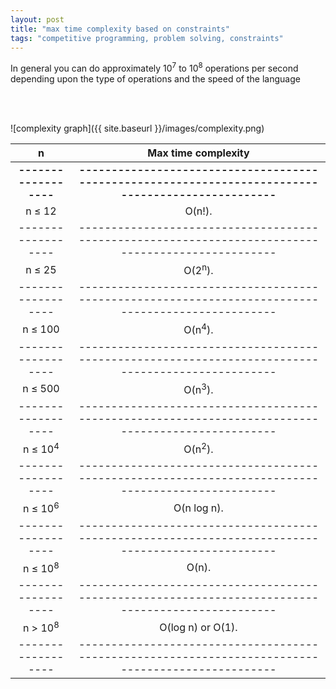 ```yaml
---
layout: post
title: "max time complexity based on constraints"
tags: "competitive programming, problem solving, constraints"
---
```


In general you can do approximately 10<sup>7</sup> to 10<sup>8</sup> operations per second depending upon the type of operations and the speed of the language

<br>
<br>

![complexity graph]({{ site.baseurl }}/images/complexity.png)


| **n** |  **Max time complexity** |
|:-----:|:------:|
|**------------------**|**--------------------------------------------------------------------------------------------------**|
|  n &#8804; 12			 |  O(n!).|
|------------------|--------------------------------------------------------------------------------------------------|
|  n &#8804; 25			 |  O(2<sup>n</sup>).|
|------------------|--------------------------------------------------------------------------------------------------|
|  n &#8804; 100  		 |  O(n<sup>4</sup>).|
|------------------|--------------------------------------------------------------------------------------------------|
|  n &#8804; 500  		 |  O(n<sup>3</sup>).|
|------------------|--------------------------------------------------------------------------------------------------|
|  n &#8804; 10<sup>4</sup>|  O(n<sup>2</sup>).|
|------------------|--------------------------------------------------------------------------------------------------|
|  n &#8804; 10<sup>6</sup>|  O(n log n).|
|------------------|--------------------------------------------------------------------------------------------------|
|  n &#8804; 10<sup>8</sup>|  O(n).|
|------------------|--------------------------------------------------------------------------------------------------|
|  n > 10<sup>8</sup>	 |  O(log n) or O(1).|
|------------------|--------------------------------------------------------------------------------------------------|



<br/>
